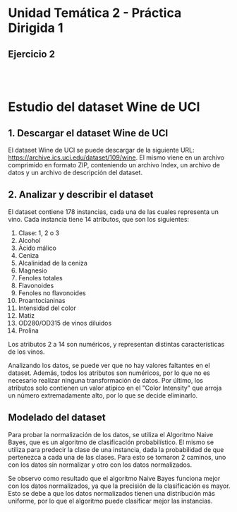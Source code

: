 # Unidad Temática 2 - Práctica Dirigida 1 

## Ejercicio 2

<br/>
<br/>

# Estudio del dataset Wine de UCI

## 1. Descargar el dataset Wine de UCI

El dataset Wine de UCI se puede descargar de la siguiente URL: https://archive.ics.uci.edu/dataset/109/wine.
El mismo viene en un archivo comprimido en formato ZIP, conteniendo un archivo Index, un archivo de datos y un archivo de descripción del dataset.

## 2. Analizar y describir el dataset

El dataset contiene 178 instancias, cada una de las cuales representa un vino. Cada instancia tiene 14 atributos, que son los siguientes:

1. Clase: 1, 2 o 3
2. Alcohol
3. Ácido málico
4. Ceniza
5. Alcalinidad de la ceniza
6. Magnesio
7. Fenoles totales
8. Flavonoides
9. Fenoles no flavonoides
10. Proantocianinas
11. Intensidad del color
12. Matiz
13. OD280/OD315 de vinos diluidos
14. Prolina

Los atributos 2 a 14 son numéricos, y representan distintas características de los vinos.

Analizando los datos, se puede ver que no hay valores faltantes en el dataset. Además, todos los atributos son numéricos, por lo que no es necesario realizar ninguna transformación de datos. Por último, los atributos solo contienen un valor atípico en el "Color Intensity" que arroja un número extremadamente alto, por lo que se decide eliminarlo.

## Modelado del dataset

Para probar la normalización de los datos, se utiliza el Algoritmo Naive Bayes, que es un algoritmo de clasificación probabilístico. El mismo se utiliza para predecir la clase de una instancia, dada la probabilidad de que pertenezca a cada una de las clases. Para esto se tomaron 2 caminos, uno con los datos sin normalizar y otro con los datos normalizados. 

Se observo como resultado que el algoritmo Naive Bayes funciona mejor con los datos normalizados, ya que la precisión de la clasificación es mayor. Esto se debe a que los datos normalizados tienen una distribución más uniforme, por lo que el algoritmo puede clasificar mejor las instancias.

